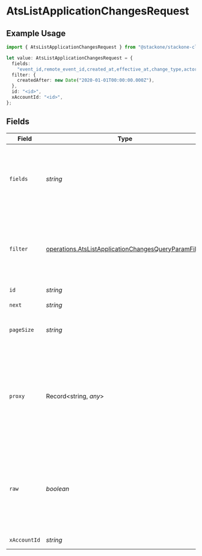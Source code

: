 # AtsListApplicationChangesRequest

## Example Usage

```typescript
import { AtsListApplicationChangesRequest } from "@stackone/stackone-client-ts/sdk/models/operations";

let value: AtsListApplicationChangesRequest = {
  fields:
    "event_id,remote_event_id,created_at,effective_at,change_type,actor,new_values",
  filter: {
    createdAfter: new Date("2020-01-01T00:00:00.000Z"),
  },
  id: "<id>",
  xAccountId: "<id>",
};
```

## Fields

| Field                                                                                                                                | Type                                                                                                                                 | Required                                                                                                                             | Description                                                                                                                          | Example                                                                                                                              |
| ------------------------------------------------------------------------------------------------------------------------------------ | ------------------------------------------------------------------------------------------------------------------------------------ | ------------------------------------------------------------------------------------------------------------------------------------ | ------------------------------------------------------------------------------------------------------------------------------------ | ------------------------------------------------------------------------------------------------------------------------------------ |
| `fields`                                                                                                                             | *string*                                                                                                                             | :heavy_minus_sign:                                                                                                                   | The comma separated list of fields that will be returned in the response (if empty, all fields are returned)                         | event_id,remote_event_id,created_at,effective_at,change_type,actor,new_values                                                        |
| `filter`                                                                                                                             | [operations.AtsListApplicationChangesQueryParamFilter](../../../sdk/models/operations/atslistapplicationchangesqueryparamfilter.md)  | :heavy_minus_sign:                                                                                                                   | Filter parameters for application changes (supports created_after and change_type)                                                   |                                                                                                                                      |
| `id`                                                                                                                                 | *string*                                                                                                                             | :heavy_check_mark:                                                                                                                   | N/A                                                                                                                                  |                                                                                                                                      |
| `next`                                                                                                                               | *string*                                                                                                                             | :heavy_minus_sign:                                                                                                                   | The unified cursor                                                                                                                   |                                                                                                                                      |
| `pageSize`                                                                                                                           | *string*                                                                                                                             | :heavy_minus_sign:                                                                                                                   | The number of results per page (default value is 25)                                                                                 |                                                                                                                                      |
| `proxy`                                                                                                                              | Record<string, *any*>                                                                                                                | :heavy_minus_sign:                                                                                                                   | Query parameters that can be used to pass through parameters to the underlying provider request by surrounding them with 'proxy' key |                                                                                                                                      |
| `raw`                                                                                                                                | *boolean*                                                                                                                            | :heavy_minus_sign:                                                                                                                   | Indicates that the raw request result should be returned in addition to the mapped result (default value is false)                   |                                                                                                                                      |
| `xAccountId`                                                                                                                         | *string*                                                                                                                             | :heavy_check_mark:                                                                                                                   | The account identifier                                                                                                               |                                                                                                                                      |